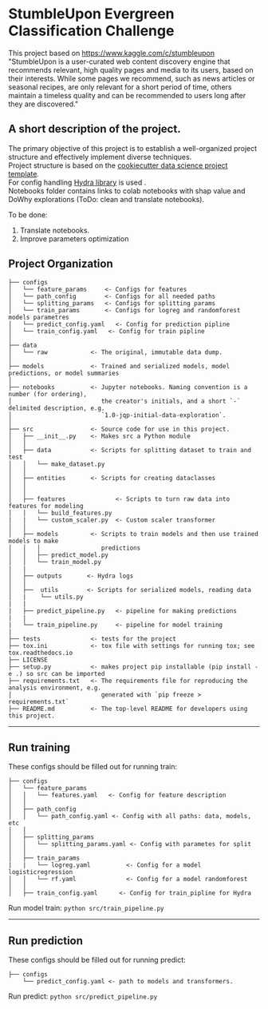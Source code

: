 StumbleUpon Evergreen Classification Challenge
==============================
This project based on https://www.kaggle.com/c/stumbleupon    
"StumbleUpon is a user-curated web content discovery engine that recommends relevant, high quality pages and media to its users, based on their interests. While some pages we recommend, such as news articles or seasonal recipes, are only relevant for a short period of time, others maintain a timeless quality and can be recommended to users long after they are discovered."
   
A short description of the project.
------------
The primary objective of this project is to establish a well-organized project structure and effectively implement diverse techniques.   
Project structure is based on the <a target="_blank" href="https://drivendata.github.io/cookiecutter-data-science/">cookiecutter data science project template</a>.   
For config handling  <a target="_blank" href="https://hydra.cc/docs/intro/">Hydra library</a>  is used .   
Notebooks folder contains links to colab notebooks with shap value and DoWhy explorations (ToDo: clean and translate notebooks).   

To be done:
1. Translate notebooks.
2. Improve parameters optimization

Project Organization
------------
    ├── configs
    │   └── feature_params     <- Configs for features
    │   └── path_config        <- Configs for all needed paths
    │   └── splitting_params   <- Configs for splitting params
    │   └── train_params       <- Configs for logreg and randomforest models parametres
    │   └── predict_config.yaml   <- Config for prediction pipline
    │   └── train_config.yaml   <- Config for train pipline
    │ 
    ├── data
    │   └── raw            <- The original, immutable data dump.
    │
    ├── models             <- Trained and serialized models, model predictions, or model summaries
    │
    ├── notebooks          <- Jupyter notebooks. Naming convention is a number (for ordering),
    │                         the creator's initials, and a short `-` delimited description, e.g.
    │                         `1.0-jqp-initial-data-exploration`.
    │
    ├── src                <- Source code for use in this project.
    │   ├── __init__.py    <- Makes src a Python module
    │   │
    │   ├── data           <- Scripts for splitting dataset to train and test
    │   │   └── make_dataset.py
    │   │
    │   ├── entities       <- Scripts for creating dataclasses
    │   │    
    │   │
    │   ├── features              <- Scripts to turn raw data into features for modeling
    │   │   └── build_features.py
    |   |   └── custom_scaler.py  <- Custom scaler transformer
    │   │
    │   ├── models         <- Scripts to train models and then use trained models to make
    │   │   │                 predictions
    │   │   ├── predict_model.py
    │   │   └── train_model.py
    |   |
    │   ├── outputs       <- Hydra logs
    │   │   
    │   ├──  utils        <- Scripts for serialized models, reading data
    │   |    └── utils.py
    |   |
    |   ├── predict_pipeline.py   <- pipeline for making predictions
    |   |
    |   └── train_pipeline.py     <- pipeline for model training
    |
    ├── tests              <- tests for the project
    ├── tox.ini            <- tox file with settings for running tox; see tox.readthedocs.io
    ├── LICENSE
    ├── setup.py           <- makes project pip installable (pip install -e .) so src can be imported
    ├── requirements.txt   <- The requirements file for reproducing the analysis environment, e.g.
    │                         generated with `pip freeze > requirements.txt`
    ├── README.md          <- The top-level README for developers using this project.


--------
Run training
------------
These configs should be filled out for running train:

    ├── configs
    │   └── feature_params
    │   │   └── features.yaml   <- Config for feature description
    │   │
    │   ├── path_config           
    │   │   └── path_config.yaml <- Config with all paths: data, models, etc
    │   │
    │   ├── splitting_params
    │   │   └── splitting_params.yaml <- Config with parametes for split
    │   │
    │   ├── train_params
    |   |   └── logreg.yaml          <- Config for a model logisticregression
    │   │   └── rf.yaml              <- Config for a model randomforest
    │   │
    │   ├── train_config.yaml      <- Config for train_pipline for Hydra

Run model train:  `python src/train_pipeline.py`

--------
Run prediction
--------
These configs should be filled out for running predict:

    ├── configs
        └── predict_config.yaml <- path to models and transformers.
        
Run predict:  `python src/predict_pipeline.py`
